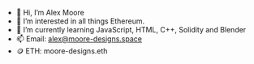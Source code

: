 - 👋 Hi, I’m Alex Moore
- 👀 I’m interested in all things Ethereum.
- 🌱 I’m currently learning JavaScript, HTML, C++, Solidity and Blender
- 📫 Email: alex@moore-designs.space
- 🪙 ETH: moore-designs.eth

<!---
Alex-moore2021/Alex-moore2021 is a ✨ special ✨ repository because its `README.md` (this file) appears on your GitHub profile.
You can click the Preview link to take a look at your changes.
--->
